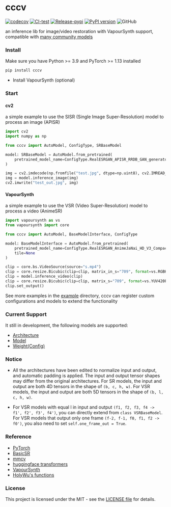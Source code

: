 # cccv

[![codecov](https://codecov.io/gh/EutropicAI/cccv/graph/badge.svg?token=VK0BHDUXAI)](https://codecov.io/gh/EutropicAI/cccv)
[![CI-test](https://github.com/EutropicAI/cccv/actions/workflows/CI-test.yml/badge.svg)](https://github.com/EutropicAI/cccv/actions/workflows/CI-test.yml)
[![Release-pypi](https://github.com/EutropicAI/cccv/actions/workflows/Release.yml/badge.svg)](https://github.com/EutropicAI/cccv/actions/workflows/Release.yml)
[![PyPI version](https://badge.fury.io/py/cccv.svg)](https://badge.fury.io/py/cccv)
![GitHub](https://img.shields.io/github/license/EutropicAI/cccv)

an inference lib for image/video restoration with VapourSynth support, compatible with [many community models](https://openmodeldb.info/)

### Install

Make sure you have Python >= 3.9 and PyTorch >= 1.13 installed

```bash
pip install cccv
```

- Install VapourSynth (optional)

### Start

#### cv2

a simple example to use the SISR (Single Image Super-Resolution) model to process an image (APISR)

```python
import cv2
import numpy as np

from cccv import AutoModel, ConfigType, SRBaseModel

model: SRBaseModel = AutoModel.from_pretrained(
    pretrained_model_name=ConfigType.RealESRGAN_APISR_RRDB_GAN_generator_2x,
)

img = cv2.imdecode(np.fromfile("test.jpg", dtype=np.uint8), cv2.IMREAD_COLOR)
img = model.inference_image(img)
cv2.imwrite("test_out.jpg", img)
```

#### VapourSynth

a simple example to use the VSR (Video Super-Resolution) model to process a video (AnimeSR)

```python
import vapoursynth as vs
from vapoursynth import core

from cccv import AutoModel, BaseModelInterface, ConfigType

model: BaseModelInterface = AutoModel.from_pretrained(
    pretrained_model_name=ConfigType.RealESRGAN_AnimeJaNai_HD_V3_Compact_2x,
    tile=None
)

clip = core.bs.VideoSource(source="s.mp4")
clip = core.resize.Bicubic(clip=clip, matrix_in_s="709", format=vs.RGBH)
clip = model.inference_video(clip)
clip = core.resize.Bicubic(clip=clip, matrix_s="709", format=vs.YUV420P16)
clip.set_output()
```

See more examples in the [example](./example) directory, cccv can register custom configurations and models to extend the functionality

### Current Support

It still in development, the following models are supported:

- [Architecture](./cccv/type/arch.py)
- [Model](./cccv/type/model.py)
- [Weight(Config)](./cccv/type/config.py)

### Notice

- All the architectures have been edited to normalize input and output, and automatic padding is applied. The input and output tensor shapes may differ from the original architectures. For SR models, the input and output are both 4D tensors in the shape of `(b, c, h, w)`. For VSR models, the input and output are both 5D tensors in the shape of `(b, l, c, h, w)`.

- For VSR models with equal l in input and output `(f1, f2, f3, f4 -> f1', f2', f3', f4')`, you can directly extend from `class VSRBaseModel`. For VSR models that output only one frame `(f-2, f-1, f0, f1, f2 -> f0')`, you also need to set `self.one_frame_out = True`.

### Reference

- [PyTorch](https://github.com/pytorch/pytorch)
- [BasicSR](https://github.com/XPixelGroup/BasicSR)
- [mmcv](https://github.com/open-mmlab/mmcv)
- [huggingface transformers](https://github.com/huggingface/transformers)
- [VapourSynth](https://www.vapoursynth.com/)
- [HolyWu's functions](https://github.com/HolyWu)

### License

This project is licensed under the MIT - see
the [LICENSE file](./LICENSE) for details.
